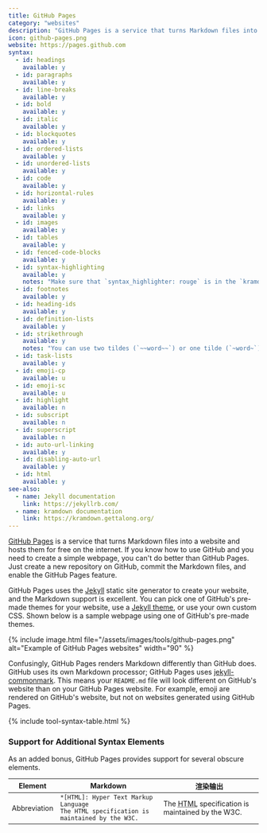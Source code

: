 ```yaml
---
title: GitHub Pages
category: "websites"
description: "GitHub Pages is a service that turns Markdown files into a website."
icon: github-pages.png
website: https://pages.github.com
syntax:
  - id: headings
    available: y
  - id: paragraphs
    available: y
  - id: line-breaks
    available: y
  - id: bold
    available: y
  - id: italic
    available: y
  - id: blockquotes
    available: y
  - id: ordered-lists
    available: y
  - id: unordered-lists
    available: y
  - id: code
    available: y
  - id: horizontal-rules
    available: y
  - id: links
    available: y
  - id: images
    available: y
  - id: tables
    available: y
  - id: fenced-code-blocks
    available: y
  - id: syntax-highlighting
    available: y
    notes: "Make sure that `syntax_highlighter: rouge` is in the `kramdown` section of the `_config.yml` file."
  - id: footnotes
    available: y
  - id: heading-ids
    available: y
  - id: definition-lists
    available: y
  - id: strikethrough
    available: y
    notes: "You can use two tildes (`~~word~~`) or one tilde (`~word~`) — both work."
  - id: task-lists
    available: y
  - id: emoji-cp
    available: u
  - id: emoji-sc
    available: u
  - id: highlight
    available: n
  - id: subscript
    available: n
  - id: superscript
    available: n
  - id: auto-url-linking
    available: y
  - id: disabling-auto-url
    available: y
  - id: html
    available: y
see-also:
  - name: Jekyll documentation
    link: https://jekyllrb.com/
  - name: kramdown documentation
    link: https://kramdown.gettalong.org/
---
```


[GitHub Pages](https://pages.github.com) is a service that turns Markdown files into a website and hosts them for free on the internet. If you know how to use GitHub and you need to create a simple webpage, you can't do better than GitHub Pages. Just create a new repository on GitHub, commit the Markdown files, and enable the GitHub Pages feature.

GitHub Pages uses the [Jekyll](/tools/jekyll/) static site generator to create your website, and the Markdown support is excellent. You can pick one of GitHub's pre-made themes for your website, use a [Jekyll theme](http://jekyllthemes.org/), or use your own custom CSS. Shown below is a sample webpage using one of GitHub's pre-made themes.

{% include image.html file="/assets/images/tools/github-pages.png" alt="Example of GitHub Pages websites" width="90" %}

Confusingly, GitHub Pages renders Markdown differently than GitHub does. GitHub uses its own Markdown processor; GitHub Pages uses [jekyll-commonmark](https://github.com/github/jekyll-commonmark-ghpages). This means your `README.md` file will look different on GitHub's website than on your GitHub Pages website. For example, emoji are rendered on GitHub's website, but not on websites generated using GitHub Pages.

{% include tool-syntax-table.html %}

### Support for Additional Syntax Elements

As an added bonus, GitHub Pages provides support for several obscure elements.

<table class="table table-bordered" style="font-size: 14px">
  <thead class="thead-light">
    <tr>
      <th>Element</th>
      <th>Markdown</th>
      <th>渲染输出</th>
    </tr>
  </thead>
  <tbody>
    <tr>
      <td>Abbreviation</td>
      <td><code>*[HTML]: Hyper Text Markup Language</code><br>
      <code>The HTML specification is maintained by the W3C.</code></td>
      <td>The <abbr title="Hyper Text Markup Language">HTML</abbr> specification
is maintained by the W3C.</td>
    </tr>
  </tbody>
</table>
